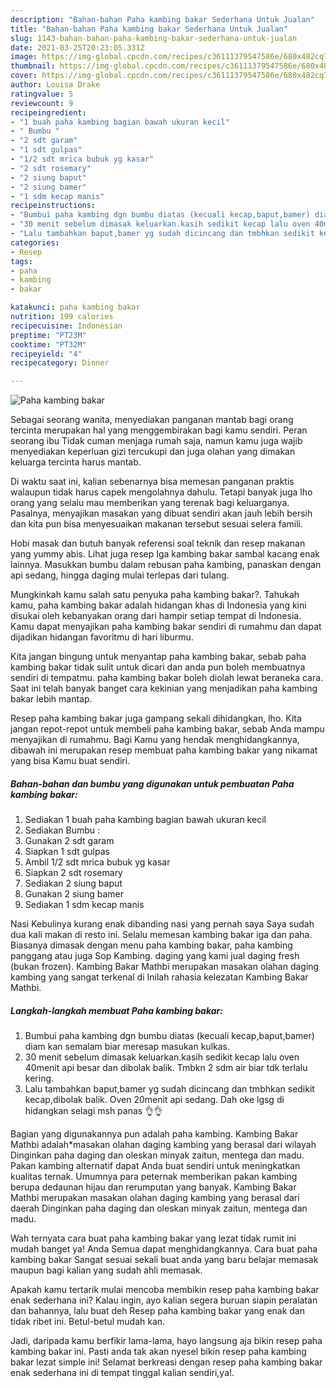 ```yaml
---
description: "Bahan-bahan Paha kambing bakar Sederhana Untuk Jualan"
title: "Bahan-bahan Paha kambing bakar Sederhana Untuk Jualan"
slug: 1143-bahan-bahan-paha-kambing-bakar-sederhana-untuk-jualan
date: 2021-03-25T20:23:05.331Z
image: https://img-global.cpcdn.com/recipes/c36111379547586e/680x482cq70/paha-kambing-bakar-foto-resep-utama.jpg
thumbnail: https://img-global.cpcdn.com/recipes/c36111379547586e/680x482cq70/paha-kambing-bakar-foto-resep-utama.jpg
cover: https://img-global.cpcdn.com/recipes/c36111379547586e/680x482cq70/paha-kambing-bakar-foto-resep-utama.jpg
author: Louisa Drake
ratingvalue: 5
reviewcount: 9
recipeingredient:
- "1 buah paha kambing bagian bawah ukuran kecil"
- " Bumbu "
- "2 sdt garam"
- "1 sdt gulpas"
- "1/2 sdt mrica bubuk yg kasar"
- "2 sdt rosemary"
- "2 siung baput"
- "2 siung bamer"
- "1 sdm kecap manis"
recipeinstructions:
- "Bumbui paha kambing dgn bumbu diatas (kecuali kecap,baput,bamer) diam kan semalam biar meresap masukan kulkas."
- "30 menit sebelum dimasak keluarkan.kasih sedikit kecap lalu oven 40menit api besar dan dibolak balik. Tmbkn 2 sdm air biar tdk terlalu kering."
- "Lalu tambahkan baput,bamer yg sudah dicincang dan tmbhkan sedikit kecap,dibolak balik. Oven 20menit api sedang. Dah oke lgsg di hidangkan selagi msh panas 👌👌"
categories:
- Resep
tags:
- paha
- kambing
- bakar

katakunci: paha kambing bakar 
nutrition: 199 calories
recipecuisine: Indonesian
preptime: "PT23M"
cooktime: "PT32M"
recipeyield: "4"
recipecategory: Dinner

---
```



![Paha kambing bakar](https://img-global.cpcdn.com/recipes/c36111379547586e/680x482cq70/paha-kambing-bakar-foto-resep-utama.jpg)

Sebagai seorang wanita, menyediakan panganan mantab bagi orang tercinta merupakan hal yang menggembirakan bagi kamu sendiri. Peran seorang ibu Tidak cuman menjaga rumah saja, namun kamu juga wajib menyediakan keperluan gizi tercukupi dan juga olahan yang dimakan keluarga tercinta harus mantab.

Di waktu  saat ini, kalian sebenarnya bisa memesan panganan praktis walaupun tidak harus capek mengolahnya dahulu. Tetapi banyak juga lho orang yang selalu mau memberikan yang terenak bagi keluarganya. Pasalnya, menyajikan masakan yang dibuat sendiri akan jauh lebih bersih dan kita pun bisa menyesuaikan makanan tersebut sesuai selera famili. 

Hobi masak dan butuh banyak referensi soal teknik dan resep makanan yang yummy abis. Lihat juga resep Iga kambing bakar sambal kacang enak lainnya. Masukkan bumbu dalam rebusan paha kambing, panaskan dengan api sedang, hingga daging mulai terlepas dari tulang.

Mungkinkah kamu salah satu penyuka paha kambing bakar?. Tahukah kamu, paha kambing bakar adalah hidangan khas di Indonesia yang kini disukai oleh kebanyakan orang dari hampir setiap tempat di Indonesia. Kamu dapat menyajikan paha kambing bakar sendiri di rumahmu dan dapat dijadikan hidangan favoritmu di hari liburmu.

Kita jangan bingung untuk menyantap paha kambing bakar, sebab paha kambing bakar tidak sulit untuk dicari dan anda pun boleh membuatnya sendiri di tempatmu. paha kambing bakar boleh diolah lewat beraneka cara. Saat ini telah banyak banget cara kekinian yang menjadikan paha kambing bakar lebih mantap.

Resep paha kambing bakar juga gampang sekali dihidangkan, lho. Kita jangan repot-repot untuk membeli paha kambing bakar, sebab Anda mampu menyajikan di rumahmu. Bagi Kamu yang hendak menghidangkannya, dibawah ini merupakan resep membuat paha kambing bakar yang nikamat yang bisa Kamu buat sendiri.

<!--inarticleads1-->

##### Bahan-bahan dan bumbu yang digunakan untuk pembuatan Paha kambing bakar:

1. Sediakan 1 buah paha kambing bagian bawah ukuran kecil
1. Sediakan  Bumbu :
1. Gunakan 2 sdt garam
1. Siapkan 1 sdt gulpas
1. Ambil 1/2 sdt mrica bubuk yg kasar
1. Siapkan 2 sdt rosemary
1. Sediakan 2 siung baput
1. Gunakan 2 siung bamer
1. Sediakan 1 sdm kecap manis


Nasi Kebulinya kurang enak dibanding nasi yang pernah saya Saya sudah dua kali makan di resto ini. Selalu memesan kambing bakar iga dan paha. Biasanya dimasak dengan menu paha kambing bakar, paha kambing panggang atau juga Sop Kambing. daging yang kami jual daging fresh (bukan frozen). Kambing Bakar Mathbi merupakan masakan olahan daging kambing yang sangat terkenal di Inilah rahasia kelezatan Kambing Bakar Mathbi. 

<!--inarticleads2-->

##### Langkah-langkah membuat Paha kambing bakar:

1. Bumbui paha kambing dgn bumbu diatas (kecuali kecap,baput,bamer) diam kan semalam biar meresap masukan kulkas.
1. 30 menit sebelum dimasak keluarkan.kasih sedikit kecap lalu oven 40menit api besar dan dibolak balik. Tmbkn 2 sdm air biar tdk terlalu kering.
1. Lalu tambahkan baput,bamer yg sudah dicincang dan tmbhkan sedikit kecap,dibolak balik. Oven 20menit api sedang. Dah oke lgsg di hidangkan selagi msh panas 👌👌


Bagian yang digunakannya pun adalah paha kambing. Kambing Bakar Mathbi adalah*masakan olahan daging kambing yang berasal dari wilayah Dinginkan paha daging dan oleskan minyak zaitun, mentega dan madu. Pakan kambing alternatif dapat Anda buat sendiri untuk meningkatkan kualitas ternak. Umumnya para peternak memberikan pakan kambing berupa dedaunan hijau dan rerumputan yang banyak. Kambing Bakar Mathbi merupakan masakan olahan daging kambing yang berasal dari daerah Dinginkan paha daging dan oleskan minyak zaitun, mentega dan madu. 

Wah ternyata cara buat paha kambing bakar yang lezat tidak rumit ini mudah banget ya! Anda Semua dapat menghidangkannya. Cara buat paha kambing bakar Sangat sesuai sekali buat anda yang baru belajar memasak maupun bagi kalian yang sudah ahli memasak.

Apakah kamu tertarik mulai mencoba membikin resep paha kambing bakar enak sederhana ini? Kalau ingin, ayo kalian segera buruan siapin peralatan dan bahannya, lalu buat deh Resep paha kambing bakar yang enak dan tidak ribet ini. Betul-betul mudah kan. 

Jadi, daripada kamu berfikir lama-lama, hayo langsung aja bikin resep paha kambing bakar ini. Pasti anda tak akan nyesel bikin resep paha kambing bakar lezat simple ini! Selamat berkreasi dengan resep paha kambing bakar enak sederhana ini di tempat tinggal kalian sendiri,ya!.

